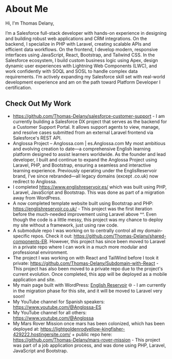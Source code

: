 # About Me

Hi, I'm Thomas Delany,

I’m a Salesforce full-stack developer with hands-on experience in designing and building robust web applications and CRM integrations. On the backend, I specialize in PHP with Laravel, creating scalable APIs and efficient data workflows. On the frontend, I develop modern, responsive interfaces using JavaScript, React, Bootstrap, and Tailwind CSS. In the Salesforce ecosystem, I build custom business logic using Apex, design dynamic user experiences with Lightning Web Components (LWC), and work confidently with SOQL and SOSL to handle complex data requirements. I’m actively expanding my Salesforce skill set with real-world development experience and am on the path toward Platform Developer I certification.

## Check Out My Work

- https://github.com/Thomas-Delany/salesforce-customer-support - I am currently building a Salesforce DX project that serves as the backend for a Customer Support Portal. It allows support agents to view, manage, 
  and resolve cases submitted from an external Laravel frontend via Salesforce's REST API.
- Anglossa Project – Anglossa.com | es.Anglossa.com
  My most ambitious and evolving creation to date—a comprehensive English learning platform designed to assist learners worldwide. As the founder and lead developer, I built and continue to expand the Anglossa Project using Laravel, PHP, and Bootstrap, ensuring a seamless    and interactive learning experience. Previously operating under the EnglisReservoir brand, I’ve since rebranded—all legacy domains (except .co.uk) now redirect to Anglossa.
- I completed https://www.englishreservoir.es/ which was built using PHP, Laravel, JavaScript and Bootstrap. This was done as part of a migration away from 
  WordPress.
- A now completed template website built using Bootstrap and PHP: https://englishreservoir.co.uk/ - This project was the first iteration before the 
  much-needed improvement using Laravel above ^^. Even though the code is a little messy, this project was my chance to deploy my site without a framework, 
  just using raw code.  
- A submodule repo I was working on to centrally control all my domain-specific repos. Check it out: https://github.com/Thomas-Delany/shared-components-ER. 
  However, this project has since been moved to Laravel in a private repo where I can work in a much more modular and professional environment. 
- The project I was working on with React and TailWind before I took it private: https://github.com/Thomas-Delany/Subdomain-with-React - This project has 
  also been moved to a private repo due to the project's current evolution. Once completed, this app will be deployed as a mobile application and site. 
- My main page built with WordPress: [English Reservoir](https://www.englishreservoir.com/) 🌐 - I am currently in the migration phase for this site, and it 
  will be moved to Laravel very soon!
- My YouTube channel for Spanish speakers: https://www.youtube.com/@Anglossa-ES 
- My YouTube channel for all others: https://www.youtube.com/@Anglossa 
- My Mars Rover Mission once mars has been colonized, which has been deployed at: https://lightgoldenrodyellow-kingfisher-429222.hostingersite.com/ + public 
  repo here: https://github.com/Thomas-Delany/mars-rover-mission - This project was part of a job application process, and was done using PHP, Laravel, 
  JavaScript and Bootstrap. 
